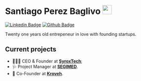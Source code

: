 # Santiago Perez Baglivo <img src="https://raw.githubusercontent.com/iampavangandhi/iampavangandhi/master/gifs/Hi.gif" width="30px" height="30px">

<span>
  
[![Linkedin Badge](https://img.shields.io/badge/-LinkedIn-blue?style=flat-square&logo=Linkedin&logoColor=white&link=https://www.linkedin.com/in/santiagobaglivo/)](https://www.linkedin.com/in/santiagobaglivo/)
[![Github Badge](https://img.shields.io/badge/-Github-black?style=flat-square&logo=Github&logoColor=white&link=https://github.com/santiagobaglivo)](https://github.com/santiagobaglivo)

</span>

Twenty one years old entrepeneur in love with founding startups.

## Current projects
* 👨🏻‍💼 CEO & Founder at **[SyroxTech](https://www.syroxtech.com)**;
* 🩺 Project Manager at **[SEGIMED](https://www.segimed.com)**.
* 📢 Co-Founder at **[Kroveh](https://www.kroveh.com)**.
